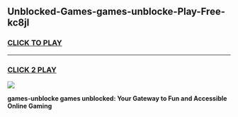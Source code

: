
## Unblocked-Games-games-unblocke-Play-Free-kc8jl
<h3>
<a href="https://premium76.site?title=games-unblocke&ref=24M">CLICK TO PLAY</a></h3>
<hr>

<h3>
<a href="https://premium76.site?title=games-unblocke&ref=24M">CLICK 2 PLAY</a>
  
</h3>

<a href="https://premium76.site?title=games-unblocke&ref=24M"><img src="https://clearcache.store/games.png"></a>


**games-unblocke games unblocked: Your Gateway to Fun and Accessible Online Gaming**
